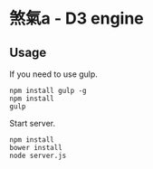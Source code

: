 # 煞氣a - D3 engine

## Usage

If you need to use gulp.

	npm install gulp -g
	npm install
	gulp

Start server.

	npm install
	bower install
	node server.js